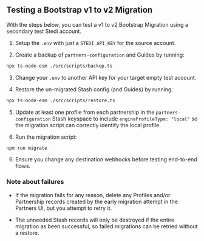 ## Testing a Bootstrap v1 to v2 Migration

With the steps below, you can test a v1 to v2 Bootstrap Migration using a secondary test Stedi account.

1. Setup the `.env` with just a `STEDI_API_KEY` for the source account.

2. Create a backup of `partners-configuration` and Guides by running:

```bash
npx ts-node-esm ./src/scripts/backup.ts
```

3. Change your `.env` to another API key for your target empty test account.

4. Restore the un-migrated Stash config (and Guides) by running:

```bash
npx ts-node-esm ./src/scripts/restore.ts
```

5. Update at least one profile from each partnership in the `partners-configuration` Stash keyspace to include `engineProfileType: "local"` so the migration script can correctly identify the local profile.

6. Run the migration script:

```bash
npm run migrate
```

6. Ensure you change any destination webhooks before testing end-to-end flows.

### Note about failures

- If the migration fails for any reason, delete any Profiles and/or Partnership records created by the early migration attempt in the Partners UI, but you attempt to retry it.

- The unneeded Stash records will only be destroyed if the entire migration as been successful, so failed migrations can be retried without a restore.
